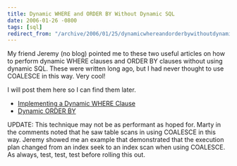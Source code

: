 ```yaml
---
title: Dynamic WHERE and ORDER BY Without Dynamic SQL
date: 2006-01-26 -0800
tags: [sql]
redirect_from: "/archive/2006/01/25/dynamicwhereandorderbywithoutdynamicsql.aspx/"
---
```


My friend Jeremy (no blog) pointed me to these two useful articles on
how to perform dynamic WHERE clauses and ORDER BY clauses without using
dynamic SQL. These were written long ago, but I had never thought to use
COALESCE in this way. Very cool!

I will post them here so I can find them later.

-   [Implementing a Dynamic WHERE Clause](http://www.sqlteam.com/item.asp?ItemID=2077)
-   [Dynamic ORDER BY](http://www.sqlteam.com/item.asp?ItemID=2209)

UPDATE: This technique may not be as performant as hoped for. Marty in
the comments noted that he saw table scans in using COALESCE in this
way. Jeremy showed me an example that demonstrated that the execution
plan changed from an index seek to an index scan when using COALESCE. As
always, test, test, test before rolling this out.

